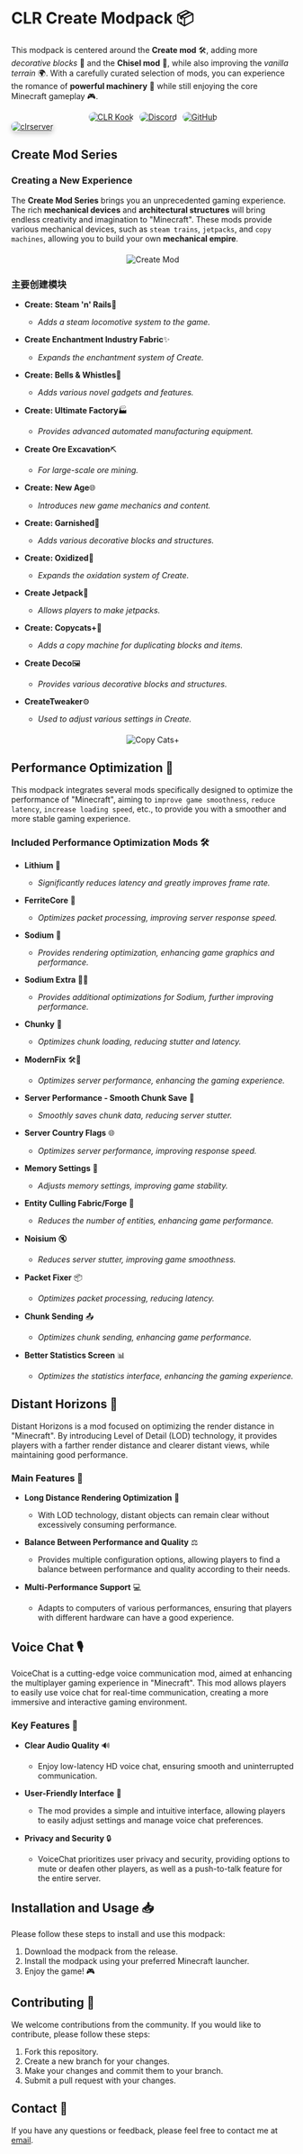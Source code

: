 
# CLR Create Modpack 📦
This modpack is centered around the **Create mod** 🛠️, adding more *decorative blocks* 🎨 and the **Chisel mod** 🗿, while also improving the *vanilla terrain* 🌍. With a carefully curated selection of mods, you can experience the romance of **powerful machinery** 💪 while still enjoying the core Minecraft gameplay 🎮.

<div style="display: flex; align-items: center; justify-content: center;">
    <a href="https://kook.top/JWqTrY" style="border-radius: 8px; overflow: hidden; display: inline-block; vertical-align: top;">
        <img src="https://img.shields.io/badge/%20KOOK-007BFF?style=for-the-badge&logo=minutemailer&logoWidth=20" alt="CLR Kook" style="border-radius: 8px;">
    </a>
    <a href="https://discord.gg/Drx7eXh7" style="border-radius: 8px; overflow: hidden; display: inline-block; vertical-align: top; margin-left: 10px;">
        <img src="https://img.shields.io/badge/Discord-7289DA?style=for-the-badge&logo=discord&logoColor=white&logoWidth=20" alt="Discord" style="border-radius: 8px;">
    </a>
    <a href="https://github.com/littlepenguin66" style="border-radius: 8px; overflow: hidden; display: inline-block; margin-left: 10px; vertical-align: top;">
        <img src="https://img.shields.io/badge/GitHub-100000?style=for-the-badge&logo=github&logoColor=white&logoWidth=20" alt="GitHub" style="border-radius: 8px;">
    </a>
</div>

<a href="https://http://clr.clrserver.top">
    <img src="https://clrclrserver.files.wordpress.com/2023/10/clrcraft.png?w=1024" alt="clrserver" style="border-radius: 8px; box-shadow: 0 4px 8px 0 rgba(0,0,0,0.2); transition: 0.3s;">
</a>

## Create Mod Series

### Creating a New Experience

The **Create Mod Series** brings you an unprecedented gaming experience. The rich **mechanical devices** and **architectural structures** will bring endless creativity and imagination to "Minecraft". These mods provide various mechanical devices, such as `steam trains`, `jetpacks`, and `copy machines`, allowing you to build your own **mechanical empire**.

<div style="text-align: center; margin: 20px 0;">
        <img src="https://i.mcmod.cn/editor/upload/20220904/1662262119_216326_xMLH.webp" alt="Create Mod" style="max-width: 100%; height: auto;">
</div>

### 主要创建模块

- **Create: Steam 'n' Rails**🚂 
    - *Adds a steam locomotive system to the game.*

- **Create Enchantment Industry Fabric**✨
    - *Expands the enchantment system of Create.*

- **Create: Bells & Whistles**🎁 
    - *Adds various novel gadgets and features.*

- **Create: Ultimate Factory**🏭 
    - *Provides advanced automated manufacturing equipment.*

- **Create Ore Excavation**⛏️ 
    - *For large-scale ore mining.*

- **Create: New Age**🌐 
    - *Introduces new game mechanics and content.*

- **Create: Garnished**🎨 
    - *Adds various decorative blocks and structures.*

- **Create: Oxidized**🧪 
    - *Expands the oxidation system of Create.*

- **Create Jetpack**🚀 
    - *Allows players to make jetpacks.*

- **Create: Copycats+**📠 
    - *Adds a copy machine for duplicating blocks and items.*

- **Create Deco**🖼️ 
    - *Provides various decorative blocks and structures.*

- **CreateTweaker**⚙️ 
    - *Used to adjust various settings in Create.*

<div style="text-align: center; margin: 20px 0;">
    <img src="https://cdn.modrinth.com/data/UT2M39wf/images/e20c128b7c0e000e904584811d20f753d846af80.png" alt="Copy Cats+" style="max-width: 50%; height: auto;">
</div>

## Performance Optimization 🚀

This modpack integrates several mods specifically designed to optimize the performance of "Minecraft", aiming to `improve game smoothness`, `reduce latency`, `increase loading speed`, etc., to provide you with a smoother and more stable gaming experience.

### Included Performance Optimization Mods 🛠️

- **Lithium** 💎
    - *Significantly reduces latency and greatly improves frame rate.*

- **FerriteCore** 🧲
    - *Optimizes packet processing, improving server response speed.*

- **Sodium** 🧪
    - *Provides rendering optimization, enhancing game graphics and performance.*

- **Sodium Extra** 🧪💡
    - *Provides additional optimizations for Sodium, further improving performance.*

- **Chunky** 🧱
    - *Optimizes chunk loading, reducing stutter and latency.*

- **ModernFix** 🛠️🔄
    - *Optimizes server performance, enhancing the gaming experience.*

- **Server Performance - Smooth Chunk Save** 💾
    - *Smoothly saves chunk data, reducing server stutter.*

- **Server Country Flags** 🌐
    - *Optimizes server performance, improving response speed.*

- **Memory Settings** 🧠
    - *Adjusts memory settings, improving game stability.*

- **Entity Culling Fabric/Forge** 👾
    - *Reduces the number of entities, enhancing game performance.*

- **Noisium** 🔇
    - *Reduces server stutter, improving game smoothness.*

- **Packet Fixer** 📦
    - *Optimizes packet processing, reducing latency.*

- **Chunk Sending** 📤
    - *Optimizes chunk sending, enhancing game performance.*

- **Better Statistics Screen** 📊
    - *Optimizes the statistics interface, enhancing the gaming experience.*

## Distant Horizons 🌅

Distant Horizons is a mod focused on optimizing the render distance in "Minecraft". By introducing Level of Detail (LOD) technology, it provides players with a farther render distance and clearer distant views, while maintaining good performance.

### Main Features 🌟

- **Long Distance Rendering Optimization** 🌄
    - With LOD technology, distant objects can remain clear without excessively consuming performance.

- **Balance Between Performance and Quality** ⚖️
    - Provides multiple configuration options, allowing players to find a balance between performance and quality according to their needs.

- **Multi-Performance Support** 💻
    - Adapts to computers of various performances, ensuring that players with different hardware can have a good experience.

## Voice Chat 🎙️

VoiceChat is a cutting-edge voice communication mod, aimed at enhancing the multiplayer gaming experience in "Minecraft". This mod allows players to easily use voice chat for real-time communication, creating a more immersive and interactive gaming environment.

### Key Features 🌈

- **Clear Audio Quality** 🔊
    - Enjoy low-latency HD voice chat, ensuring smooth and uninterrupted communication.

- **User-Friendly Interface** 👥
    - The mod provides a simple and intuitive interface, allowing players to easily adjust settings and manage voice chat preferences.

- **Privacy and Security** 🔒
    - VoiceChat prioritizes user privacy and security, providing options to mute or deafen other players, as well as a push-to-talk feature for the entire server.

## Installation and Usage 📥

Please follow these steps to install and use this modpack:

1. Download the modpack from the release.
2. Install the modpack using your preferred Minecraft launcher.
3. Enjoy the game! 🎮

## Contributing 🤝

We welcome contributions from the community. If you would like to contribute, please follow these steps:

1. Fork this repository.
2. Create a new branch for your changes.
3. Make your changes and commit them to your branch.
4. Submit a pull request with your changes.

## Contact 📧

If you have any questions or feedback, please feel free to contact me at [email](littlepenguinzq@gmail.com).
